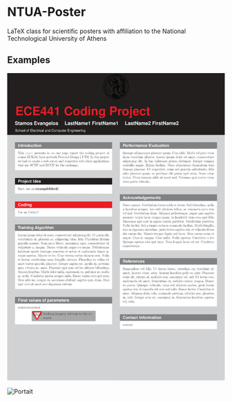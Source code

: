 # NTUA-Poster
 LaTeX class for scientific posters with affiliation to the National Technological University of Athens

## Examples

![Portait](https://raw.githubusercontent.com/estamos/NTUA-Poster/master/examples/NTUA_Poster_portrait_example-1.png)

![Portait](https://raw.githubusercontent.com/estamos/NTUA-Poster/master/examples/NTUA_Poster_landscape_example-1%202.png)
